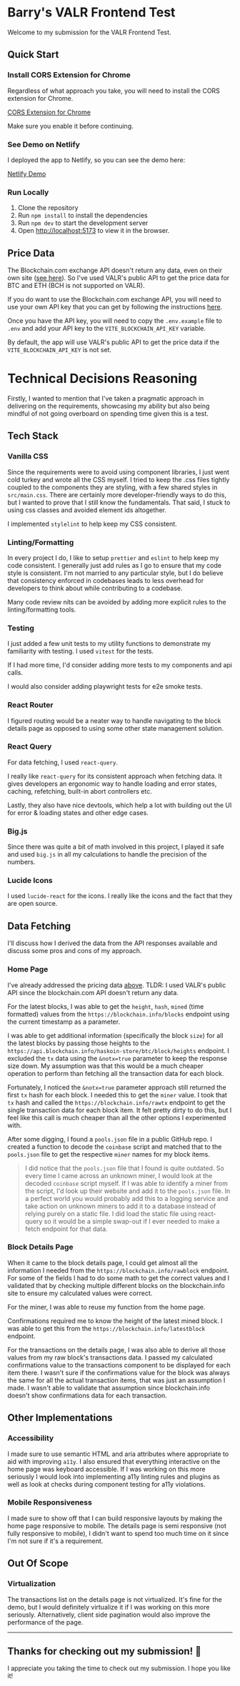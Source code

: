 # Barry's VALR Frontend Test

Welcome to my submission for the VALR Frontend Test.

## Quick Start

### Install CORS Extension for Chrome

Regardless of what approach you take, you will need to install the CORS extension for Chrome.

[CORS Extension for Chrome](https://chromewebstore.google.com/detail/allow-cors-access-control/lhobafahddgcelffkeicbaginigeejlf?hl=en)

Make sure you enable it before continuing.

### See Demo on Netlify

I deployed the app to Netlify, so you can see the demo here:

[Netlify Demo](https://valr-barry.netlify.app/)

### Run Locally

1. Clone the repository
2. Run `npm install` to install the dependencies
3. Run `npm dev` to start the development server
4. Open [http://localhost:5173](http://localhost:5174) to view it in the browser.

## Price Data

The Blockchain.com exchange API doesn't return any data, even on their own site ([see here](https://exchange.blockchain.com/)). So I've used VALR's public API to get the price data for BTC and ETH (BCH is not supported on VALR).

If you do want to use the Blockchain.com exchange API, you will need to use your own API key that you can get by following the instructions [here](https://exchange.blockchain.com/api/).

Once you have the API key, you will need to copy the `.env.example` file to `.env` and add your API key to the `VITE_BLOCKCHAIN_API_KEY` variable.

By default, the app will use VALR's public API to get the price data if the `VITE_BLOCKCHAIN_API_KEY` is not set.

# Technical Decisions Reasoning

Firstly, I wanted to mention that I've taken a pragmatic approach in delivering on the requirements, showcasing my ability but also being mindful of not going overboard on spending time given this is a test.

## Tech Stack

### Vanilla CSS

Since the requirements were to avoid using component libraries, I just went cold turkey and wrote all the CSS myself. I tried to keep the .css files tightly coupled to the components they are styling, with a few shared styles in `src/main.css`. There are certainly more developer-friendly ways to do this, but I wanted to prove that I still know the fundamentals. That said, I stuck to using css classes and avoided element ids altogether.

I implemented `stylelint` to help keep my CSS consistent.

### Linting/Formatting

In every project I do, I like to setup `prettier` and `eslint` to help keep my code consistent. I generally just add rules as I go to ensure that my code style is consistent. I'm not married to any particular style, but I do believe that consistency enforced in codebases leads to less overhead for developers to think about while contributing to a codebase.

Many code review nits can be avoided by adding more explicit rules to the linting/formatting tools.

### Testing

I just added a few unit tests to my utility functions to demonstrate my familiarity with testing. I used `vitest` for the tests.

If I had more time, I'd consider adding more tests to my components and api calls.

I would also consider adding playwright tests for e2e smoke tests.

### React Router

I figured routing would be a neater way to handle navigating to the block details page as opposed to using some other state management solution.

### React Query

For data fetching, I used `react-query`.

I really like `react-query` for its consistent approach when fetching data. It gives developers an ergonomic way to handle loading and error states, caching, refetching, built-in abort controllers etc.

Lastly, they also have nice devtools, which help a lot with building out the UI for error & loading states and other edge cases.

### Big.js

Since there was quite a bit of math involved in this project, I played it safe and used `big.js` in all my calculations to handle the precision of the numbers.

### Lucide Icons

I used `lucide-react` for the icons. I really like the icons and the fact that they are open source.

## Data Fetching

I'll discuss how I derived the data from the API responses available and discuss some pros and cons of my approach.

### Home Page

I've already addressed the pricing data [above](#price-data). TLDR: I used VALR's public API since the blockchain.com API doesn't return any data.

For the latest blocks, I was able to get the `height`, `hash`, `mined` (time formatted) values from the `https://blockchain.info/blocks` endpoint using the current timestamp as a parameter.

I was able to get additional information (specifically the block `size`) for all the latest blocks by passing those heights to the `https://api.blockchain.info/haskoin-store/btc/block/heights` endpoint. I excluded the `tx` data using the `&notx=true` parameter to keep the response size down. My assumption was that this would be a much cheaper operation to perform than fetching all the transaction data for each block.

Fortunately, I noticed the `&notx=true` parameter approach still returned the first `tx` hash for each block. I needed this to get the `miner` value. I took that `tx` hash and called the `https://blockchain.info/rawtx` endpoint to get the single transaction data for each block item. It felt pretty dirty to do this, but I feel like this call is much cheaper than all the other options I experimented with.

After some digging, I found a `pools.json` file in a public GitHub repo. I created a function to decode the `coinbase` script and matched that to the `pools.json` file to get the respective `miner` names for my block items.

> I did notice that the `pools.json` file that I found is quite outdated. So every time I came across an unknown miner, I would look at the decoded `coinbase` script myself. If I was able to identify a miner from the script, I'd look up their website and add it to the `pools.json` file. In a perfect world you would probably add this to a logging service and take action on unknown miners to add it to a database instead of relying purely on a static file. I did load the static file using react-query so it would be a simple swap-out if I ever needed to make a fetch endpoint for that data.

### Block Details Page

When it came to the block details page, I could get almost all the information I needed from the `https://blockchain.info/rawblock` endpoint. For some of the fields I had to do some math to get the correct values and I validated that by checking multiple different blocks on the blockchain.info site to ensure my calculated values were correct.

For the miner, I was able to reuse my function from the home page.

Confirmations required me to know the height of the latest mined block. I was able to get this from the `https://blockchain.info/latestblock` endpoint.

For the transactions on the details page, I was also able to derive all those values from my raw block's transactions data. I passed my calculated confirmations value to the transactions component to be displayed for each item there. I wasn't sure if the confirmations value for the block was always the same for all the actual transaction items, that was just an assumption I made. I wasn't able to validate that assumption since blockchain.info doesn't show confirmations data for each transaction.

## Other Implementations

### Accessibility

I made sure to use semantic HTML and aria attributes where appropriate to aid with improving `a11y`. I also ensured that everything interactive on the home page was keyboard accessible. If I was working on this more seriously I would look into implementing a11y linting rules and plugins as well as look at checks during component testing for a11y violations.

### Mobile Responsiveness

I made sure to show off that I can build responsive layouts by making the home page responsive to mobile. The details page is semi responsive (not fully responsive to mobile), I didn't want to spend too much time on it since I'm not sure if it's a requirement.

## Out Of Scope

### Virtualization

The transactions list on the details page is not virtualized. It's fine for the demo, but I would definitely virtualize it if I was working on this more seriously. Alternatively, client side pagination would also improve the performance of the page.

---

## Thanks for checking out my submission! 🙏

I appreciate you taking the time to check out my submission. I hope you like it!
